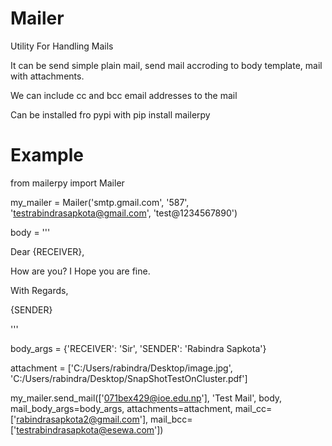 # Mailer
Utility For Handling Mails

It can be send simple plain mail, send mail accroding to body template, mail with attachments.

We can include cc and bcc email addresses to the mail

Can be installed fro pypi with pip install mailerpy

# Example

from mailerpy import Mailer

my_mailer = Mailer('smtp.gmail.com', '587', 'testrabindrasapkota@gmail.com', 'test@1234567890')

body = '''

Dear {RECEIVER},

How are you? I Hope you are fine.

With Regards,

{SENDER}

'''

body_args = {'RECEIVER': 'Sir', 'SENDER': 'Rabindra Sapkota'}

attachment = ['C:/Users/rabindra/Desktop/image.jpg', 'C:/Users/rabindra/Desktop/SnapShotTestOnCluster.pdf']

my_mailer.send_mail(['071bex429@ioe.edu.np'], 'Test Mail', body, mail_body_args=body_args,
                    attachments=attachment, mail_cc=['rabindrasapkota2@gmail.com'],
                    mail_bcc=['testrabindrasapkota@esewa.com'])
